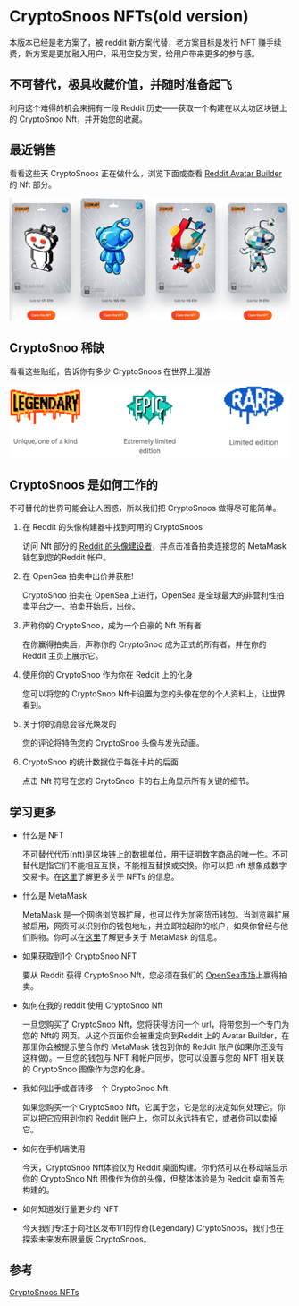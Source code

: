 # CryptoSnoos NFTs(old version)
本版本已经是老方案了，被 reddit 新方案代替，老方案目标是发行 NFT 赚手续费，新方案是更加融入用户，采用空投方案，给用户带来更多的参与感。
## 不可替代，极具收藏价值，并随时准备起飞
利用这个难得的机会来拥有一段 Reddit 历史——获取一个构建在以太坊区块链上的 CryptoSnoo Nft，并开始您的收藏。
## 最近销售
看看这些天 CryptoSnoos 正在做什么，浏览下面或查看 [Reddit Avatar Builder](https://www.reddit.com/avatar/nft) 的 Nft 部分。

![](./pic/avatar40.png)
## CryptoSnoo 稀缺
看看这些贴纸，告诉你有多少 CryptoSnoos 在世界上漫游

![](./pic/avatar41.png)

## CryptoSnoos 是如何工作的
不可替代的世界可能会让人困惑，所以我们把 CryptoSnoos 做得尽可能简单。

1. 在 Reddit 的头像构建器中找到可用的 CryptoSnoos

	访问 Nft 部分的 [Reddit 的头像建设者](https://reddit.com/avatar/nft)，并点击准备拍卖连接您的 MetaMask 钱包到您的Reddit 帐户。
2. 在 OpenSea 拍卖中出价并获胜!

	CryptoSnoo 拍卖在 OpenSea 上进行，OpenSea 是全球最大的非营利性拍卖平台之一。拍卖开始后，出价。
3. 声称你的 CryptoSnoo，成为一个自豪的 Nft 所有者

	在你赢得拍卖后，声称你的 CryptoSnoo 成为正式的所有者，并在你的 Reddit 主页上展示它。
4. 使用你的 CryptoSnoo 作为你在 Reddit 上的化身

	您可以将您的 CryptoSnoo Nft卡设置为您的头像在您的个人资料上，让世界看到。
5. 关于你的消息会容光焕发的

	您的评论将特色您的 CryptoSnoo 头像与发光动画。
6. CryptoSnoo 的统计数据位于每张卡片的后面

	点击 Nft 符号在您的 CrytoSnoo 卡的右上角显示所有关键的细节。
	
## 学习更多
- 什么是 NFT

	不可替代代币(nft)是区块链上的数据单位，用于证明数字商品的唯一性。不可替代是指它们不能相互互换，不能相互替换或交换。你可以把 nft 想象成数字交易卡。在[这里](https://www.theverge.com/22310188/nft-explainer-what-is-blockchain-crypto-art-faq)了解更多关于 NFTs 的信息。
- 什么是 MetaMask

	MetaMask 是一个网络浏览器扩展，也可以作为加密货币钱包。当浏览器扩展被启用，网页可以识别你的钱包地址，并立即拉起你的帐户，如果你曾经与他们购物。你可以在[这里](https://www.youtube.com/watch?v=YVgfHZMFFFQ)了解更多关于 MetaMask 的信息。	
- 如果获取到1个 CryptoSnoo NFT

	要从 Reddit 获得 CryptoSnoo Nft，您必须在我们的 [OpenSea市场](https://opensea.io/collection/reddit-cryptosnoos)上赢得拍卖。
- 如何在我的 reddit 使用 	CryptoSnoo Nft

	一旦您购买了 CryptoSnoo Nft，您将获得访问一个 url，将带您到一个专门为您的 Nft的 网页。从这个页面你会被重定向到Reddit 上的 Avatar Builder，在那里你会被提示整合你的 MetaMask 钱包到你的 Reddit 账户(如果你还没有这样做)。一旦您的钱包与 NFT 和帐户同步，您可以设置与您的 NFT 相关联的 CryptoSnoo 图像作为您的化身。
- 我如何出手或者转移一个 CryptoSnoo Nft

	如果您购买一个 CryptoSnoo Nft，它属于您，它是您的决定如何处理它。你可以把它应用到你的 Reddit 账户上，你可以永远持有它，或者你可以卖掉它。
- 如何在手机端使用

	今天，CryptoSnoo Nft体验仅为 Reddit 桌面构建。你仍然可以在移动端显示你的 CryptoSnoo Nft 图像作为你的头像，但整体体验是为 Reddit 桌面首先构建的。	
- 如何知道发行量更少的 NFT

	今天我们专注于向社区发布1/1的传奇(Legendary) CryptoSnoos，我们也在探索未来发布限量版 CryptoSnoos。

## 参考
[CryptoSnoos NFTs](https://nft.reddit.com/)